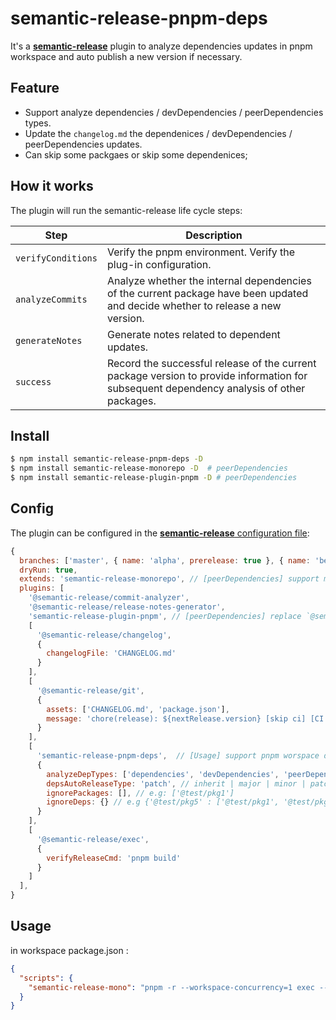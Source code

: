 # **semantic-release-pnpm-deps**

It's a [**semantic-release**](https://github.com/semantic-release/semantic-release) plugin to analyze dependencies updates in pnpm workspace and auto publish a new version if necessary.

## Feature 
- Support analyze dependencies / devDependencies / peerDependencies types.
- Update the `changelog.md` the dependenices / devDependencies / peerDependencies updates.
- Can skip some packgaes or skip some dependenices;


## How it works

The plugin will run the semantic-release life cycle steps:


| Step             | Description                                                                                                                                         |
| ---------------- | --------------------------------------------------------------------------------------------------------------------------------------------------- |
| `verifyConditions` | Verify the pnpm environment. Verify the plug-in configuration. |
| `analyzeCommits` | Analyze whether the internal dependencies of the current package have been updated and decide whether to release a new version. |
| `generateNotes` | Generate notes related to dependent updates. |
| `success` | Record the successful release of the current package version to provide information for subsequent dependency analysis of other packages. |


## Install

```bash
$ npm install semantic-release-pnpm-deps -D
$ npm install semantic-release-monorepo -D  # peerDependencies
$ npm install semantic-release-plugin-pnpm -D # peerDependencies
```

## Config

The plugin can be configured in the [**semantic-release** configuration file](https://github.com/semantic-release/semantic-release/blob/master/docs/usage/configuration.md#configuration):

```javascript
{
  branches: ['master', { name: 'alpha', prerelease: true }, { name: 'beta', prerelease: true }],
  dryRun: true,
  extends: 'semantic-release-monorepo', // [peerDependencies] support monorepo of semantic-release
  plugins: [
    '@semantic-release/commit-analyzer',
    '@semantic-release/release-notes-generator',
    'semantic-release-plugin-pnpm', // [peerDependencies] replace `@semantic-release/npm`, support pnpm public
    [
      '@semantic-release/changelog',
      {
        changelogFile: 'CHANGELOG.md'
      }
    ],
    [
      '@semantic-release/git',
      {
        assets: ['CHANGELOG.md', 'package.json'], 
        message: 'chore(release): ${nextRelease.version} [skip ci] [CI SKIP] \n\n${nextRelease.notes}'
      }
    ],
    [
      'semantic-release-pnpm-deps',  // [Usage] support pnpm worspace dependenices analyze, auto release new version
      {
        analyzeDepTypes: ['dependencies', 'devDependencies', 'peerDependencies'],
        depsAutoReleaseType: 'patch', // inherit | major | minor | patch(default)
        ignorePackages: [], // e.g: ['@test/pkg1']
        ignoreDeps: {} // e.g {'@test/pkg5' : ['@test/pkg1', '@test/pkg2']}
      }
    ],
    [
      '@semantic-release/exec',
      {
        verifyReleaseCmd: 'pnpm build'
      }
    ]
  ],
}
```

## Usage
in workspace package.json :
```json
{
  "scripts": {
    "semantic-release-mono": "pnpm -r --workspace-concurrency=1 exec -- npx --no-install semantic-release -e semantic-release-monorepo"
  }
}
```
  
